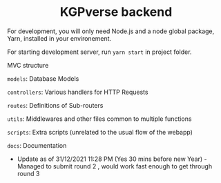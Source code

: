 # <div align="center">KGPverse backend</div>

For development, you will only need Node.js and a node global package, Yarn, installed in your environement.

For starting development server, run `yarn start` in project folder.

MVC structure

`models`: Database Models

`controllers`: Various handlers for HTTP Requests

`routes`: Definitions of Sub-routers

`utils`: Middlewares and other files common to multiple functions

`scripts`: Extra scripts (unrelated to the usual flow of the webapp)

`docs`: Documentation


- Update as of 31/12/2021 11:28 PM (Yes 30 mins before new Year) - Managed to submit round 2 , would work fast enough to get through round 3
